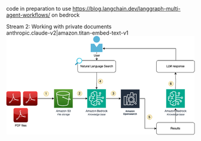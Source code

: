 code in preparation to use https://blog.langchain.dev/langgraph-multi-agent-workflows/ on bedrock

Stream 2: Working with private documents  
anthropic.claude-v2|amazon.titan-embed-text-v1
![alt text](image-stream2.png)
